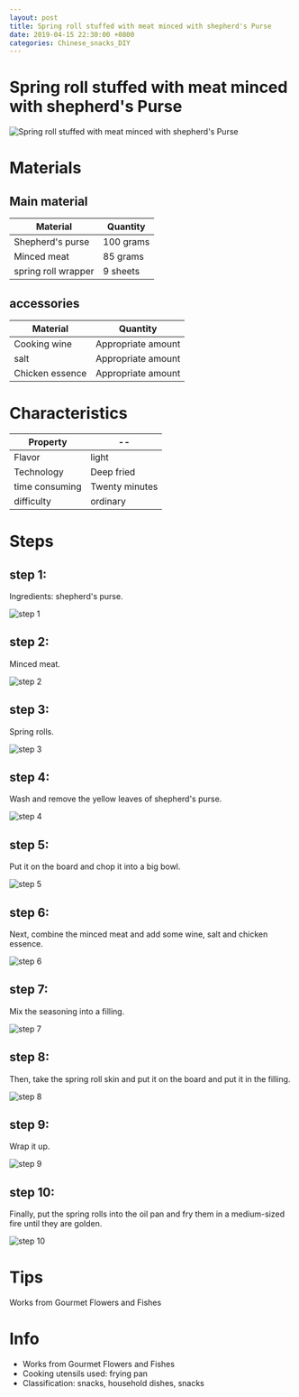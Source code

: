 ```yaml
---
layout: post
title: Spring roll stuffed with meat minced with shepherd's Purse
date: 2019-04-15 22:30:00 +0800
categories: Chinese_snacks_DIY
---
```


# Spring roll stuffed with meat minced with shepherd's Purse

![Spring roll stuffed with meat minced with shepherd's Purse]({{site.baseurl}}/img/420202/420202.jpg)

# Materials


## Main material

Material|Quantity
--|--
Shepherd's purse|100 grams
Minced meat|85 grams
spring roll wrapper|9 sheets

## accessories

Material|Quantity
--|--
Cooking wine|Appropriate amount
salt|Appropriate amount
Chicken essence|Appropriate amount

# Characteristics

Property|--
--|--
Flavor|light
Technology|Deep fried
time consuming|Twenty minutes
difficulty|ordinary

# Steps

## step 1:

Ingredients: shepherd's purse.

![step 1]({{site.baseurl}}/img/420202/1.jpg)

## step 2:

Minced meat.

![step 2]({{site.baseurl}}/img/420202/2.jpg)

## step 3:

Spring rolls.

![step 3]({{site.baseurl}}/img/420202/3.jpg)

## step 4:

Wash and remove the yellow leaves of shepherd's purse.

![step 4]({{site.baseurl}}/img/420202/4.jpg)

## step 5:

Put it on the board and chop it into a big bowl.

![step 5]({{site.baseurl}}/img/420202/5.jpg)

## step 6:

Next, combine the minced meat and add some wine, salt and chicken essence.

![step 6]({{site.baseurl}}/img/420202/6.jpg)

## step 7:

Mix the seasoning into a filling.

![step 7]({{site.baseurl}}/img/420202/7.jpg)

## step 8:

Then, take the spring roll skin and put it on the board and put it in the filling.

![step 8]({{site.baseurl}}/img/420202/8.jpg)

## step 9:

Wrap it up.

![step 9]({{site.baseurl}}/img/420202/9.jpg)

## step 10:

Finally, put the spring rolls into the oil pan and fry them in a medium-sized fire until they are golden.

![step 10]({{site.baseurl}}/img/420202/10.jpg)

# Tips

Works from Gourmet Flowers and Fishes

# Info

- Works from Gourmet Flowers and Fishes
- Cooking utensils used: frying pan
- Classification: snacks, household dishes, snacks